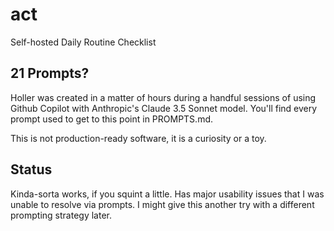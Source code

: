# act

Self-hosted Daily Routine Checklist

## 21 Prompts?

Holler was created in a matter of hours during a handful sessions of using Github Copilot with Anthropic's Claude 3.5 Sonnet model. You'll find every prompt used to get to this point in PROMPTS.md.

This is not production-ready software, it is a curiosity or a toy.

## Status

Kinda-sorta works, if you squint a little. Has major usability issues that I was unable to resolve via prompts. I might give this another try with a different prompting strategy later.
